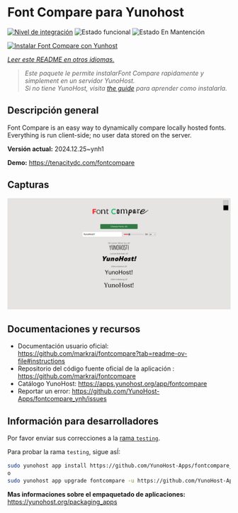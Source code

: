 <!--
Este archivo README esta generado automaticamente<https://github.com/YunoHost/apps/tree/master/tools/readme_generator>
No se debe editar a mano.
-->

# Font Compare para Yunohost

[![Nivel de integración](https://apps.yunohost.org/badge/integration/fontcompare)](https://ci-apps.yunohost.org/ci/apps/fontcompare/)
![Estado funcional](https://apps.yunohost.org/badge/state/fontcompare)
![Estado En Mantención](https://apps.yunohost.org/badge/maintained/fontcompare)

[![Instalar Font Compare con Yunhost](https://install-app.yunohost.org/install-with-yunohost.svg)](https://install-app.yunohost.org/?app=fontcompare)

*[Leer este README en otros idiomas.](./ALL_README.md)*

> *Este paquete le permite instalarFont Compare rapidamente y simplement en un servidor YunoHost.*  
> *Si no tiene YunoHost, visita [the guide](https://yunohost.org/install) para aprender como instalarla.*

## Descripción general

Font Compare is an easy way to dynamically compare locally hosted fonts. Everything is run client-side; no user data stored on the server. 


**Versión actual:** 2024.12.25~ynh1

**Demo:** <https://tenacitydc.com/fontcompare>

## Capturas

![Captura de Font Compare](./doc/screenshots/Fontcompare.png)

## Documentaciones y recursos

- Documentación usuario oficial: <https://github.com/markrai/fontcompare?tab=readme-ov-file#instructions>
- Repositorio del código fuente oficial de la aplicación : <https://github.com/markrai/fontcompare>
- Catálogo YunoHost: <https://apps.yunohost.org/app/fontcompare>
- Reportar un error: <https://github.com/YunoHost-Apps/fontcompare_ynh/issues>

## Información para desarrolladores

Por favor enviar sus correcciones a la [rama `testing`](https://github.com/YunoHost-Apps/fontcompare_ynh/tree/testing).

Para probar la rama `testing`, sigue asÍ:

```bash
sudo yunohost app install https://github.com/YunoHost-Apps/fontcompare_ynh/tree/testing --debug
o
sudo yunohost app upgrade fontcompare -u https://github.com/YunoHost-Apps/fontcompare_ynh/tree/testing --debug
```

**Mas informaciones sobre el empaquetado de aplicaciones:** <https://yunohost.org/packaging_apps>
